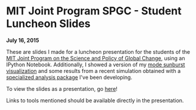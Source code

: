 # MIT Joint Program SPGC - Student Luncheon Slides

**July 16, 2015**

These are slides I made for a luncheon presentation for the students of the [MIT Joint Program on the Science and Policy of Global Change](http://globalchange.mit.edu/), using an IPython Notebook. Additionally, I showed a version of my [mode sunburst visualization](http://bl.ocks.org/darothen/269ed42d1a1f7cec66be) and some results from a recent simulation obtained with a [specialized analysis package](https://github.mit.edu/darothen/marc_aie) I've been developing.

To view the slides as a presentation, go [here](http://nbviewer.ipython.org/format/slides/github/darothen/jp_lunch_summer_2015/blob/master/jp_slides.ipynb#/)!

Links to tools mentioned should be available directly in the presentation.